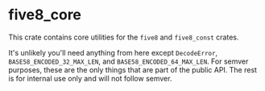 # five8_core

This crate contains core utilities for the `five8` and `five8_const` crates.

It's unlikely you'll need anything from here except `DecodeError`,
`BASE58_ENCODED_32_MAX_LEN`, and `BASE58_ENCODED_64_MAX_LEN`.
For semver purposes, these are the only things that are part of the public API.
The rest is for internal use only and will not follow semver.
